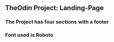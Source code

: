 ## TheOdin Project: Landing-Page
### The Project has four sections with a footer
### Font used is Roboto